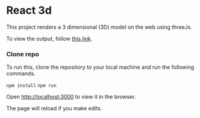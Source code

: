 # React 3d

This project renders a 3 dimensional (3D) model on the web using threeJs.

To view the output, follow [this link](https://react-3d-demo.netlify.app/).

### Clone repo
To run this, clone the repository to your local machine and run the following commands.


`npm install` 
`npm run`

Open [http://localhost:3000](http://localhost:3000) to view it in the browser.

The page will reload if you make edits.
